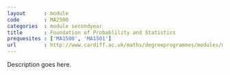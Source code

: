 ```yaml
---
layout      : module
code        : MA2500
categories  : module secondyear
title       : Foundation of Probablility and Statistics
prequesites : ['MA1500', 'MA1501']
url         : http://www.cardiff.ac.uk/maths/degreeprogrammes/modules/ma2500.html
---
```


Description goes here.

